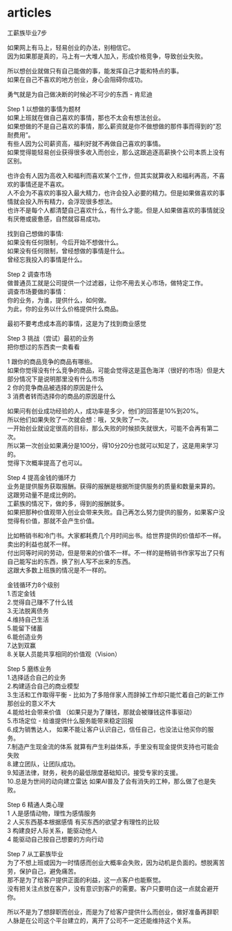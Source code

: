 # articles

工薪族毕业7步

如果网上有马上，轻易创业的办法，别相信它。  
因为如果那是真的，马上有一大堆人加入，形成价格竞争，导致创业失败。  

所以想创业就做只有自己能做的事，能发挥自己才能和特点的事。  
如果在自己不喜欢的地方创业，身心会阻碍你成功。  

勇气就是为自己做决断的时候必不可少的东西 - 肯尼迪  
  
Step 1 以想做的事情为题材  
如果上班就在做自己喜欢的事情，那也不太会有想法创业。  
如果想做的不是自己喜欢的事情，那么薪资就是你不做想做的那件事而得到的“忍耐费用”。  
有些人因为公司薪资高，福利好就不再做自己喜欢的事情。  
如果觉得能轻易创业获得很多收入而创业，那么这跟追逐高薪换个公司本质上没有区别。  
  
也许会有人因为高收入和福利而喜欢某个工作，但其实就算收入和福利再高，不喜欢的事情还是不喜欢。  
人不会为不喜欢的事投入最大精力，也许会投入必要的精力。但是如果做喜欢的事情就会投入所有精力，会浮现很多想法。  
也许不是每个人都清楚自己喜欢什么，有什么才能。但是人如果做喜欢的事情就没有厌倦或疲惫感，自然就容易成功。  
  
找到自己想做的事情:  
如果没有任何限制，今后开始不想做什么。  
如果没有任何限制，曾经想做的事情是什么。  
曾经忘我投入的事情是什么。  
  
Step 2 调查市场  
做普通员工就是公司提供一个过滤器，让你不用去关心市场，做特定工作。  
调查市场要做的事情：  
你的业务，为谁，提供什么，如何做。  
为此，你的业务以什么价格提供什么商品。  
  
最初不要考虑成本高的事情，这是为了找到商业感觉  
  
Step 3 挑战（尝试）最初的业务  
把你想过的东西卖一卖看看  
  
1 跟你的商品竞争的商品有哪些。  
如果你觉得没有什么竞争的商品，可能会觉得这是蓝色海洋（很好的市场）但是大部分情况下是说明那里没有什么市场  
2 你的竞争商品被选择的原因是什么  
3 消费者转而选择你的商品的原因是什么  
  
如果问有创业成功经验的人，成功率是多少，他们的回答是10%到20%。  
所以他们如果失败了一次就会想：哦，又失败了一次。  
一开始创业就设定很高的目标，那么失败的时候损失就很大，可能不会再有第二次。  
所以第一次创业如果满分是100分，得10分20分也就可以知足了，这是用来学习的。   
觉得下次概率提高了也可以。   
  
Step 4 提高金钱的循环力  
业务是提供服务获取报酬。获得的报酬是根据所提供服务的质量和数量来算的。  
这跟劳动量不是成比例的。  
工薪族的情况下，做的多，得到的报酬就多。  
如果把那种价值观带入创业会带来失败。自己再怎么努力提供的服务，如果客户没觉得有价值，那就不会产生价值。  
  
比如畅销书和冷门书。大家都耗费几个月时间出书。给世界提供的价值却不一样。卖出的利益也就不一样。  
付出同等时间的劳动，但是带来的价值不一样。不一样的是畅销书作家写出了只有自己能写出的东西，换了别人写不出来的东西。  
这跟大多数上班族的情况是不一样的。  
  
金钱循环力8个级别  
1.否定金钱  
2.觉得自己赚不了什么钱  
3.无法脱离债务  
4.维持自己生活  
5.能留下储蓄  
6.能创造业务    
7.达到双赢  
8.关联人员能共享相同的价值观（Vision）  
  
Step 5 磨练业务  
1.选择适合自己的业务  
2.构建适合自己的商业模型  
3.生活和工作取得平衡 - 比如为了多陪伴家人而辞掉工作却只能忙着自己的新工作那创业的意义不大  
4.能给社会带来价值 （如果只是为了赚钱，那就会被赚钱这件事驱动）  
5.市场定位 - 给谁提供什么服务能带来稳定回报  
6.成为销售达人， 如果不能让客户认识自己，信任自己，也没法让他买你的服务。  
7.制造产生现金流的体系  就算有产生利益体系，手里没有现金提供支持也可能会失败  
8.建立团队，让团队成功。  
9.知道法律，财务，税务的最低限度基础知识。接受专家的支援。  
10.总是为世间的动向建立雷达  如果AI普及了会有消失的工种，那么做了也是失败。  
  
Step 6 精通人类心理  
1 人是感情动物，理性为感情服务  
2 人买东西基本根据感情 有买东西的欲望才有理性的比较  
3 构建良好人际关系，能驱动他人  
4 能驱动自己按自己想要的方向行动  
  
Step 7 从工薪族毕业  
为了不想上班或因为一时情感而创业大概率会失败，因为动机是负面的。想脱离苦劳，保护自己，避免痛苦。  
那不是为了给客户提供正面的利益，这一点客户也能察觉。  
没有把关注点放在客户，没有意识到客户的需要。客户只要明白这一点就会避开你。  
  
所以不是为了想辞职而创业，而是为了给客户提供什么而创业，做好准备再辞职  
人脉是在公司这个平台建立的，离开了公司不一定还能维持这个关系。  
